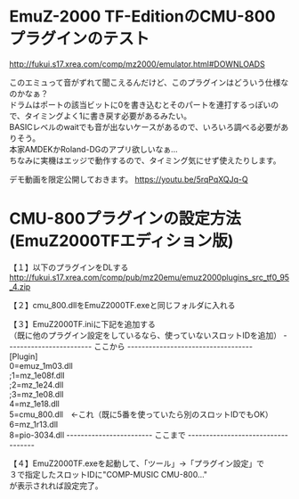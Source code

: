 # EmuZ-2000 TF-EditionのCMU-800プラグインのテスト
http://fukui.s17.xrea.com/comp/mz2000/emulator.html#DOWNLOADS

このエミュって音がずれて聞こえるんだけど、このプラグインはどういう仕様なのかなぁ？  
ドラムはポートの該当ビットに0を書き込むとそのパートを連打するっぽいので、タイミングよく1に書き戻す必要があるみたい。  
BASICレベルのwaitでも音が出ないケースがあるので、いろいろ調べる必要がありそう。  
本家AMDEKかRoland-DGのアプリ欲しいなぁ…  
ちなみに実機はエッジで動作するので、タイミング気にせず使えたりします。  

デモ動画を限定公開しておきます。
https://youtu.be/5rqPqXQJq-Q


# CMU-800プラグインの設定方法(EmuZ2000TFエディション版)

【１】以下のプラグインをDLする  
http://fukui.s17.xrea.com/comp/pub/mz20emu/emuz2000plugins_src_tf0_95_4.zip

【２】cmu_800.dllをEmuZ2000TF.exeと同じフォルダに入れる  

【３】EmuZ2000TF.iniに下記を追加する  
（既に他のプラグイン設定をしているなら、使っていないスロットIDを追加）
------------------------ ここから -----------------------------------  
[Plugin]  
0=emuz_1m03.dll  
;1=mz_1e08f.dll  
;2=mz_1e24.dll  
;3=mz_1e08.dll  
4=mz_1e18.dll  
5=cmu_800.dll　←これ（既に5番を使っていたら別のスロットIDでもOK）  
6=mz_1r13.dll  
8=pio-3034.dll 
------------------------ ここまで -----------------------------------   

【４】EmuZ2000TF.exeを起動して、「ツール」→「プラグイン設定」で  
      ３で指定したスロットIDに"COMP-MUSIC CMU-800…"  
      が表示されれば設定完了。  
